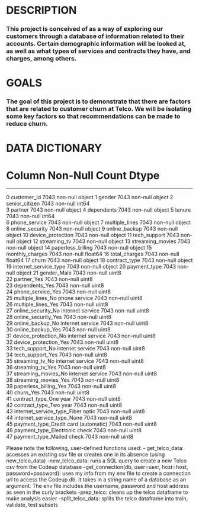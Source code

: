 # DESCRIPTION

### This project is conceived of as a way of exploring our customers through a database of information related to their accounts. Certain demographic information will be looked at, as well as what types of services and contracts they have, and charges, among others.  


# GOALS

### The goal of this project is to demonstrate that there are factors that are related to customer churn at Telco. We will be isolating some key factors so that recommendations can be made to reduce churn.

# 





# DATA DICTIONARY

 #   Column                                 Non-Null Count  Dtype  
---  ------                                 --------------  -----  
 0   customer_id                            7043 non-null   object 
 1   gender                                 7043 non-null   object 
 2   senior_citizen                         7043 non-null   int64  
 3   partner                                7043 non-null   object 
 4   dependents                             7043 non-null   object 
 5   tenure                                 7043 non-null   int64  
 6   phone_service                          7043 non-null   object 
 7   multiple_lines                         7043 non-null   object 
 8   online_security                        7043 non-null   object 
 9   online_backup                          7043 non-null   object 
 10  device_protection                      7043 non-null   object 
 11  tech_support                           7043 non-null   object 
 12  streaming_tv                           7043 non-null   object 
 13  streaming_movies                       7043 non-null   object 
 14  paperless_billing                      7043 non-null   object 
 15  monthly_charges                        7043 non-null   float64
 16  total_charges                          7043 non-null   float64
 17  churn                                  7043 non-null   object 
 18  contract_type                          7043 non-null   object 
 19  internet_service_type                  7043 non-null   object 
 20  payment_type                           7043 non-null   object 
 21  gender_Male                            7043 non-null   uint8  
 22  partner_Yes                            7043 non-null   uint8  
 23  dependents_Yes                         7043 non-null   uint8  
 24  phone_service_Yes                      7043 non-null   uint8  
 25  multiple_lines_No phone service        7043 non-null   uint8  
 26  multiple_lines_Yes                     7043 non-null   uint8  
 27  online_security_No internet service    7043 non-null   uint8  
 28  online_security_Yes                    7043 non-null   uint8  
 29  online_backup_No internet service      7043 non-null   uint8  
 30  online_backup_Yes                      7043 non-null   uint8  
 31  device_protection_No internet service  7043 non-null   uint8  
 32  device_protection_Yes                  7043 non-null   uint8  
 33  tech_support_No internet service       7043 non-null   uint8  
 34  tech_support_Yes                       7043 non-null   uint8  
 35  streaming_tv_No internet service       7043 non-null   uint8  
 36  streaming_tv_Yes                       7043 non-null   uint8  
 37  streaming_movies_No internet service   7043 non-null   uint8  
 38  streaming_movies_Yes                   7043 non-null   uint8  
 39  paperless_billing_Yes                  7043 non-null   uint8  
 40  churn_Yes                              7043 non-null   uint8  
 41  contract_type_One year                 7043 non-null   uint8  
 42  contract_type_Two year                 7043 non-null   uint8  
 43  internet_service_type_Fiber optic      7043 non-null   uint8  
 44  internet_service_type_None             7043 non-null   uint8  
 45  payment_type_Credit card (automatic)   7043 non-null   uint8  
 46  payment_type_Electronic check          7043 non-null   uint8  
 47  payment_type_Mailed check              7043 non-null   uint8  

Please note the following, user-defined functions used:
    - get_telco_data: accesses an existing csv file or creates one in its absence (using new_telco_data)
    -new_telco_data: runs a SQL query to create a new Telco csv from the Codeup database
    -get_connection(db, user=user, host=host, password=password): uses my info from my env file to create a connection url to access the Codeup db. It takes in a string name of a database as an argument. The env file includes the username, password and host address as seen in the curly brackets
    -prep_telco: cleans up the telco dataframe to make analysis easier
    -split_telco_data: splits the telco dataframe into train, validate, test subsets